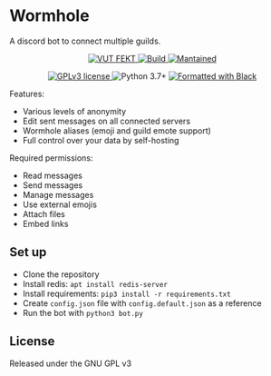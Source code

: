 # Wormhole
A discord bot to connect multiple guilds.

<p align="center">
  <!-- Discord -->
  <a href="https://discord.com/invite/9N3cP2E">
    <img src="https://img.shields.io/badge/Home%20guild-VUT%20FEKT-success?style=flat-square" alt="VUT FEKT" />
  </a>
  <!-- Build status -->
  <a href="https://github.com/sinus-x/discord-wormhole/actions?query=workflow%3AWormhole">
    <img src="https://img.shields.io/github/workflow/status/sinus-x/discord-wormhole/Wormhole/redis?style=flat-square" alt="Build" />
  </a>
  <!-- Mantained? -->
  <a href="https://github.com/sinus-x/discord-wormhole/graphs/commit-activity">
    <img src="https://img.shields.io/badge/mantained-yes-success?style=flat-square" alt="Mantained" />
  </a>
</p>
<p align="center">
  <!-- License -->
  <a href="https://github.com/sinus-x/discord-wormhole/blob/master/LICENSE">
    <img src="https://img.shields.io/badge/License-GPLv3-success?style=flat-square" alt="GPLv3 license" />
  </a>
  <!-- Python version -->
  <img src="https://img.shields.io/badge/python-3.7+-blue?style=flat-square" alt="Python 3.7+" />
  <!-- Black -->
  <a href="https://github.com/psf/black">
    <img src="https://img.shields.io/badge/code%20style-black-000000?style=flat-square" alt="Formatted with Black" />
  </a>
</p>

Features:

- Various levels of anonymity
- Edit sent messages on all connected servers
- Wormhole aliases (emoji and guild emote support)
- Full control over your data by self-hosting

Required permissions:

- Read messages
- Send messages
- Manage messages
- Use external emojis
- Attach files
- Embed links

## Set up
- Clone the repository
- Install redis: `apt install redis-server`
- Install requirements: `pip3 install -r requirements.txt`
- Create `config.json` file with `config.default.json` as a reference
- Run the bot with `python3 bot.py`

## License
Released under the GNU GPL v3
